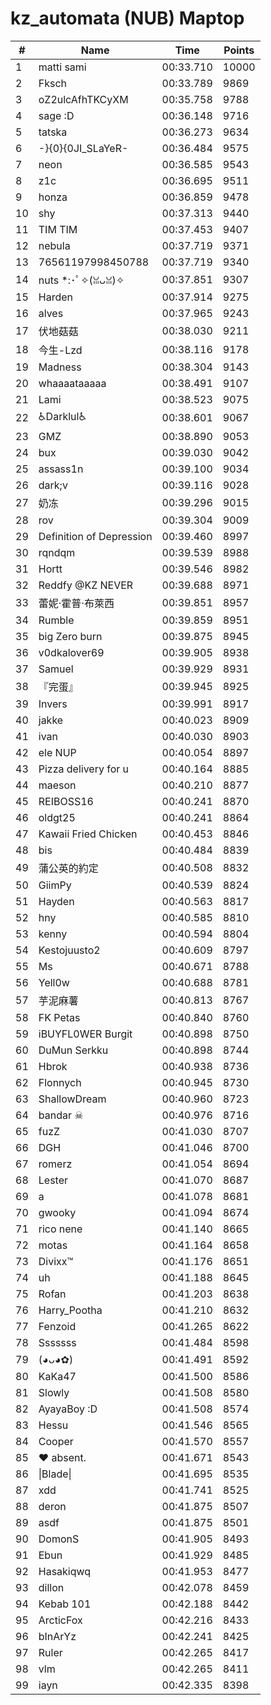 # kz_automata (NUB) Maptop

|  # | Name | Time | Points |
|-------------- | -------------- | -------------- | -------------- | 
| 1 | matti sami | 00:33.710 | 10000 | 
| 2 | Fksch | 00:33.789 | 9869 | 
| 3 | oZ2ulcAfhTKCyXM | 00:35.758 | 9788 | 
| 4 | sage :D | 00:36.148 | 9716 | 
| 5 | tatska | 00:36.273 | 9634 | 
| 6 | -}{0}{0JI_SLaYeR- | 00:36.484 | 9575 | 
| 7 | neon | 00:36.585 | 9543 | 
| 8 | z1c | 00:36.695 | 9511 | 
| 9 | honza | 00:36.859 | 9478 | 
| 10 | shy | 00:37.313 | 9440 | 
| 11 | TIM TIM | 00:37.453 | 9407 | 
| 12 | nebula | 00:37.719 | 9371 | 
| 13 | 76561197998450788 | 00:37.719 | 9340 | 
| 14 | nuts *:･ﾟ✧(ꈍᴗꈍ)✧ | 00:37.851 | 9307 | 
| 15 | Harden | 00:37.914 | 9275 | 
| 16 | alves | 00:37.965 | 9243 | 
| 17 | 伏地菇菇 | 00:38.030 | 9211 | 
| 18 | 今生-Lzd | 00:38.116 | 9178 | 
| 19 | Madness | 00:38.304 | 9143 | 
| 20 | whaaaataaaaa | 00:38.491 | 9107 | 
| 21 | Lami | 00:38.523 | 9075 | 
| 22 | ♿Darklul♿ | 00:38.601 | 9067 | 
| 23 | GMZ | 00:38.890 | 9053 | 
| 24 | bux | 00:39.030 | 9042 | 
| 25 | assass1n | 00:39.100 | 9034 | 
| 26 | dark;v | 00:39.116 | 9028 | 
| 27 | 奶冻 | 00:39.296 | 9015 | 
| 28 | rov | 00:39.304 | 9009 | 
| 29 | Definition of Depression | 00:39.460 | 8997 | 
| 30 | rqndqm | 00:39.539 | 8988 | 
| 31 | Hortt | 00:39.546 | 8982 | 
| 32 | Reddfy @KZ NEVER | 00:39.688 | 8971 | 
| 33 | 蕾妮·霍普·布萊西 | 00:39.851 | 8957 | 
| 34 | Rumble | 00:39.859 | 8951 | 
| 35 | big Zero burn | 00:39.875 | 8945 | 
| 36 | v0dkalover69 | 00:39.905 | 8938 | 
| 37 | Samuel | 00:39.929 | 8931 | 
| 38 | 『完蛋』 | 00:39.945 | 8925 | 
| 39 | Invers | 00:39.991 | 8917 | 
| 40 | jakke | 00:40.023 | 8909 | 
| 41 | ivan | 00:40.030 | 8903 | 
| 42 | ele NUP | 00:40.054 | 8897 | 
| 43 | Pizza delivery for u | 00:40.164 | 8885 | 
| 44 | maeson | 00:40.210 | 8877 | 
| 45 | REIBOSS16 | 00:40.241 | 8870 | 
| 46 | oldgt25 | 00:40.241 | 8864 | 
| 47 | Kawaii Fried Chicken | 00:40.453 | 8846 | 
| 48 | bis | 00:40.484 | 8839 | 
| 49 | 蒲公英的約定 | 00:40.508 | 8832 | 
| 50 | GiimPy | 00:40.539 | 8824 | 
| 51 | Hayden | 00:40.563 | 8817 | 
| 52 | hny | 00:40.585 | 8810 | 
| 53 | kenny | 00:40.594 | 8804 | 
| 54 | Kestojuusto2 | 00:40.609 | 8797 | 
| 55 | Ms | 00:40.671 | 8788 | 
| 56 | Yell0w | 00:40.688 | 8781 | 
| 57 | 芋泥麻薯 | 00:40.813 | 8767 | 
| 58 | FK Petas | 00:40.840 | 8760 | 
| 59 | iBUYFL0WER Burgit | 00:40.898 | 8750 | 
| 60 | DuMun Serkku | 00:40.898 | 8744 | 
| 61 | Hbrok | 00:40.938 | 8736 | 
| 62 | Flonnych | 00:40.945 | 8730 | 
| 63 | ShallowDream | 00:40.960 | 8723 | 
| 64 | bandar ☠ | 00:40.976 | 8716 | 
| 65 | fuzZ | 00:41.030 | 8707 | 
| 66 | DGH | 00:41.046 | 8700 | 
| 67 | romerz | 00:41.054 | 8694 | 
| 68 | Lester | 00:41.070 | 8687 | 
| 69 | a | 00:41.078 | 8681 | 
| 70 | gwooky | 00:41.094 | 8674 | 
| 71 | rico nene | 00:41.140 | 8665 | 
| 72 | motas | 00:41.164 | 8658 | 
| 73 | Divixx™ | 00:41.176 | 8651 | 
| 74 | uh | 00:41.188 | 8645 | 
| 75 | Rofan | 00:41.203 | 8638 | 
| 76 | Harry_Pootha | 00:41.210 | 8632 | 
| 77 | Fenzoid | 00:41.265 | 8622 | 
| 78 | Sssssss | 00:41.484 | 8598 | 
| 79 | (◕ᴗ◕✿) | 00:41.491 | 8592 | 
| 80 | KaKa47 | 00:41.500 | 8586 | 
| 81 | Slowly | 00:41.508 | 8580 | 
| 82 | AyayaBoy :D | 00:41.508 | 8574 | 
| 83 | Hessu | 00:41.546 | 8565 | 
| 84 | Cooper | 00:41.570 | 8557 | 
| 85 | ♥ absent. | 00:41.671 | 8543 | 
| 86 | \|Blade\| | 00:41.695 | 8535 | 
| 87 | xdd | 00:41.741 | 8525 | 
| 88 | deron | 00:41.875 | 8507 | 
| 89 | asdf | 00:41.875 | 8501 | 
| 90 | DomonS | 00:41.905 | 8493 | 
| 91 | Ebun | 00:41.929 | 8485 | 
| 92 | Hasakiqwq | 00:41.953 | 8477 | 
| 93 | dillon | 00:42.078 | 8459 | 
| 94 | Kebab 101 | 00:42.188 | 8442 | 
| 95 | ArcticFox | 00:42.216 | 8433 | 
| 96 | bInArYz | 00:42.241 | 8425 | 
| 97 | Ruler | 00:42.265 | 8417 | 
| 98 | vlm | 00:42.265 | 8411 | 
| 99 | iayn | 00:42.335 | 8398 | 

